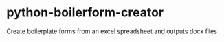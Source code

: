 # python-boilerform-creator
Create boilerplate forms from an excel spreadsheet and outputs docx files
